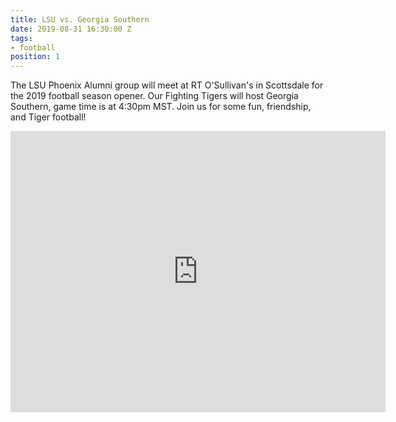 ```yaml
---
title: LSU vs. Georgia Southern
date: 2019-08-31 16:30:00 Z
tags:
- football
position: 1
---
```


The LSU Phoenix Alumni group will meet at RT O'Sullivan's in Scottsdale for the 2019 football season opener. Our Fighting Tigers will host Georgia Southern, game time is at 4:30pm MST. Join us for some fun, friendship, and Tiger football!

<iframe src="https://www.google.com/maps/embed?pb=!1m18!1m12!1m3!1d3327.8607090421488!2d-111.91242458479998!3d33.47897708076575!2m3!1f0!2f0!3f0!3m2!1i1024!2i768!4f13.1!3m3!1m2!1s0x872b0bd6e7e84a29%3A0xfffedd7400a1f039!2sR.T.\+O'Sullivans\+Sports\+Grill!5e0!3m2!1sen!2sus!4v1565217587540!5m2!1sen!2sus" width="600" height="450" frameborder="0" style="border:0" allowfullscreen></iframe>